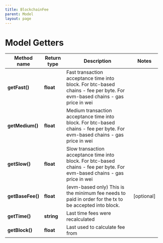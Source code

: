 ```yaml
---
title: BlockchainFee
parent: Model
layout: page
---
```


# Model Getters

Method name | Return type | Description | Notes
------------ | ------------- | ------------- | -------------
**getFast()** | **float** | Fast transaction acceptance time into block. For btc-based chains - fee per byte. For evm-based chains - gas price in wei |
**getMedium()** | **float** | Medium transaction acceptance time into block. For btc-based chains - fee per byte. For evm-based chains - gas price in wei |
**getSlow()** | **float** | Slow transaction acceptance time into block. For btc-based chains - fee per byte. For evm-based chains - gas price in wei |
**getBaseFee()** | **float** | (evm-based only) This is the minimum fee needs to paid in order for the tx to be accepted into block. | [optional]
**getTime()** | **string** | Last time fees were recalculated |
**getBlock()** | **float** | Last used to calculate fee from |

